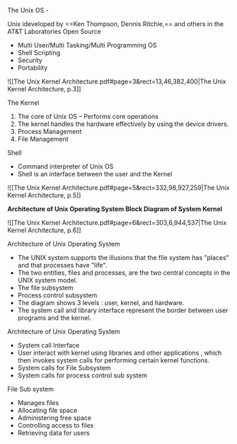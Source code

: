 The Unix OS - 

Unix ideveloped  by ==Ken Thompson, Dennis Ritchie,== and others in the AT&T Laboratories Open Source 
- Multi User/Multi Tasking/Multi Programming OS 
- Shell Scripting 
- Security 
- Portability


![[The Unix Kernel Architecture.pdf#page=3&rect=13,46,382,400|The Unix Kernel Architecture, p.3]]



The Kernel 
1. The core of Unix OS – Performs core operations 
2. The kernel handles the hardware effectively by using the device drivers. 
3. Process Management 
4. File Management

Shell 
- Command interpreter of Unix OS 
- Shell is an interface between the user and the Kernel

![[The Unix Kernel Architecture.pdf#page=5&rect=332,98,927,259|The Unix Kernel Architecture, p.5]]

**Architecture of Unix Operating System Block Diagram of System Kernel**

![[The Unix Kernel Architecture.pdf#page=6&rect=303,6,944,537|The Unix Kernel Architecture, p.6]]



Architecture of Unix Operating System 
- The UNIX system supports the illusions that the file system has "places" and that processes have "life". 
- The two entities, files and processes, are the two central concepts in the UNIX system model. 
- The file subsystem 
- Process control subsystem 
- The diagram shows 3 levels : user, kernel, and hardware. 
- The system call and library interface represent the border between user programs and the kernel.

Architecture of Unix Operating System 
- System call Interface 
- User interact with kernel using libraries and other applications , which then invokes system calls for performing certain kernel functions. 
- System calls for File Subsystem 
- System calls for process control sub system

File Sub system 
- Manages files 
- Allocating file space 
- Administering free space 
- Controlling access to files 
- Retrieving data for users

